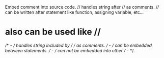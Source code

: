 Embed comment into source code. 
// handles string after // as comments. 
// can be written after statement like function, assigning variable, etc...
# also can be used like //
/* - */ handles string included by /* */ as comments. 
/* - */ can be embedded between statements. 
/* - */ can not be embedded into other /* - */. 
